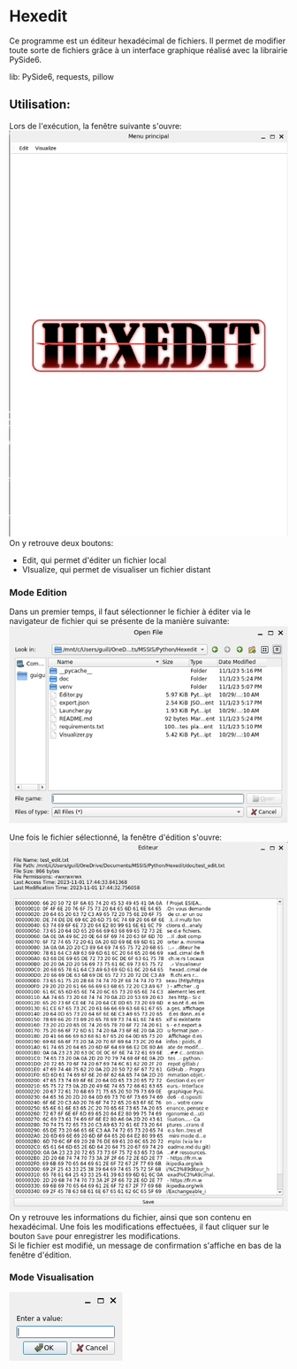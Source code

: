 # Hexedit
Ce programme est un éditeur hexadécimal de fichiers. Il permet de modifier toute sorte de fichiers grâce à un interface graphique réalisé avec la librairie PySide6.

lib: PySide6, requests, pillow

## Utilisation:
Lors de l'exécution, la fenêtre suivante s'ouvre:  
![menu](doc/menu.png)  
On y retrouve deux boutons:  
- Edit, qui permet d'éditer un fichier local
- VIsualize, qui permet de visualiser un fichier distant

### Mode Edition
Dans un premier temps, il faut sélectionner le fichier à éditer via le navigateur de fichier qui se présente de la manière suivante:  
![browser](doc/browser.png)  

Une fois le fichier sélectionné, la fenêtre d'édition s'ouvre:
![editor](doc/editor.png)  
On y retrouve les informations du fichier, ainsi que son contenu en hexadécimal.
Une fois les modifications effectuées, il faut cliquer sur le bouton `Save` pour enregistrer les modifications.  
Si le fichier est modifié, un message de confirmation s'affiche en bas de la fenêtre d'édition. 

### Mode Visualisation
![url](doc/url.png)